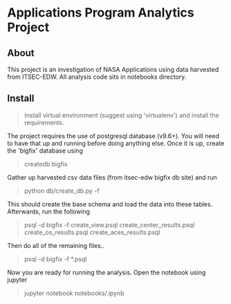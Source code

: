 # Applications Program Analytics Project

## About
This project is an investigation of NASA Applications using data harvested from ITSEC-EDW.
All analysis code sits in notebooks directory. 

## Install

> Install virtual environment (suggest using 'virtualenv') and install the requirements.

The project requires the use of postgresql database (v9.6+). You will need to have that
up and running before doing anything else. Once it is up, create the 'bigfix' database using

> createdb bigfix
 
Gather up harvested csv data files (from itsec-edw bigfix db site) and run  

> python db/create_db.py -f <csv files> 

This should create the base schema and load the data into these tables. Afterwards, run 
the following 

> psql -d bigfix -f create_view.psql create_center_results.psql create_os_results.psql create_aces_results.psql

Then do all of the remaining files..
> psql -d bigfix -f *.psql

Now you are ready for running the analysis. Open the <foobar> notebook using jupyter

> jupyter notebook notebooks/<foobar>.ipynb 

